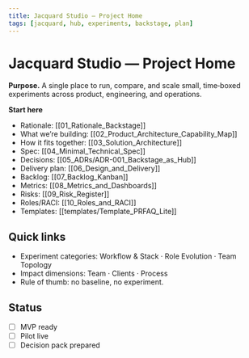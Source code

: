 ```yaml
---
title: Jacquard Studio — Project Home
tags: [jacquard, hub, experiments, backstage, plan]
---
```


# Jacquard Studio — Project Home

**Purpose.** A single place to run, compare, and scale small, time‑boxed experiments across product, engineering, and operations.

**Start here**
- Rationale: [[01_Rationale_Backstage]]
- What we’re building: [[02_Product_Architecture_Capability_Map]]
- How it fits together: [[03_Solution_Architecture]]
- Spec: [[04_Minimal_Technical_Spec]]
- Decisions: [[05_ADRs/ADR-001_Backstage_as_Hub]]
- Delivery plan: [[06_Design_and_Delivery]]
- Backlog: [[07_Backlog_Kanban]]
- Metrics: [[08_Metrics_and_Dashboards]]
- Risks: [[09_Risk_Register]]
- Roles/RACI: [[10_Roles_and_RACI]]
- Templates: [[templates/Template_PRFAQ_Lite]]

## Quick links
- Experiment categories: Workflow & Stack · Role Evolution · Team Topology
- Impact dimensions: Team · Clients · Process
- Rule of thumb: no baseline, no experiment.

## Status
- [ ] MVP ready
- [ ] Pilot live
- [ ] Decision pack prepared
